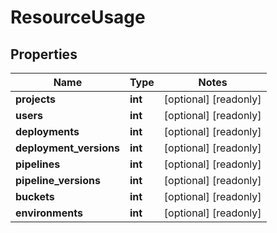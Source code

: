 # ResourceUsage

## Properties
Name | Type | Notes
------------ | ------------- | -------------
**projects** | **int** | [optional] [readonly]
**users** | **int** | [optional] [readonly]
**deployments** | **int** | [optional] [readonly]
**deployment_versions** | **int** | [optional] [readonly]
**pipelines** | **int** | [optional] [readonly]
**pipeline_versions** | **int** | [optional] [readonly]
**buckets** | **int** | [optional] [readonly]
**environments** | **int** | [optional] [readonly]



